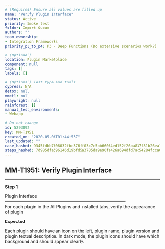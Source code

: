 ```yaml
---
# (Required) Ensure all values are filled up
name: "Verify Plugin Interface"
status: Active
priority: Smoke test
folder: Import Queue
authors: ""
team_ownership: 
- Integration Frameworks
priority_p1_to_p4: P3 - Deep Functions (Do extensive scenarios work?)

# (Optional)
location: Plugin Marketplace
component: null
tags: []
labels: []

# (Optional) Test type and tools
cypress: N/A
detox: null
mmctl: null
playwright: null
rainforest: []
manual_test_environments: 
- Webapp

# Do not change
id: 5293892
key: MM-T1951
created_on: "2020-05-06T01:44:53Z"
last_updated: ""
case_hashed: 9345fdbb7606032fbc376ff03c7c5bb66064ed152f26ba837f31b26ea1399ad17eb6b2d856e398971093998c3abe1c00
steps_hashed: 7d985dfa596146d19bfd5a3785da9e90fa426a694dfd7ac54284fcca0eb4fa410c5b45cc7a83da9560bf8d97dea8c12c
---
```


<!-- (Auto-generated) Based on frontmatter's "key" and "name" -->

## MM-T1951: Verify Plugin Interface

---

**Step 1**

Plugin Interface\
————————————————————————————\
For each plugin in the All Plugins and Installed tabs, verify the appearance of plugin

**Expected**

Each plugin should have an icon on the left, plugin name, plugin version and plugin textual description. In dark mode, the plugin icons should have which background and should appear clearly.
